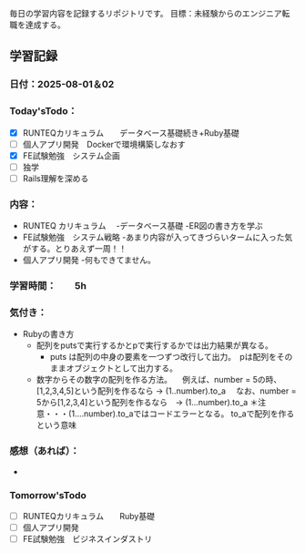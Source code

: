 毎日の学習内容を記録するリポジトリです。
目標：未経験からのエンジニア転職を達成する。

## 学習記録
### 日付：2025-08-01＆02
### Today'sTodo：
- [x] RUNTEQカリキュラム　　データベース基礎続き+Ruby基礎
- [ ] 個人アプリ開発　Dockerで環境構築しなおす
- [x] FE試験勉強　システム企画
- [ ] 独学
- [ ] Rails理解を深める　
### 内容：
- RUNTEQ カリキュラム　
    -データベース基礎
        -ER図の書き方を学ぶ
- FE試験勉強　システム戦略
    -あまり内容が入ってきづらいタームに入った気がする。とりあえず一周！！
- 個人アプリ開発
    -何もできてません。
### 学習時間：　　5h
### 気付き：
- Rubyの書き方
    - 配列をputsで実行するかとpで実行するかでは出力結果が異なる。
        - puts は配列の中身の要素を一つずつ改行して出力。　pは配列をそのままオブジェクトとして出力する。
    - 数字からその数字の配列を作る方法。
    　例えば、number = 5の時、[1,2,3,4,5]という配列を作るなら -> (1..number).to_a
    　なお、number = 5から[1,2,3,4]という配列を作るなら　-> (1...number).to_a
      ＊注意・・・(1....number).to_aではコードエラーとなる。
      to_aで配列を作るという意味
    
### 感想（あれば）：
- 
### Tomorrow'sTodo
- [ ] RUNTEQカリキュラム　　Ruby基礎
- [ ] 個人アプリ開発　
- [ ] FE試験勉強　ビジネスインダストリ